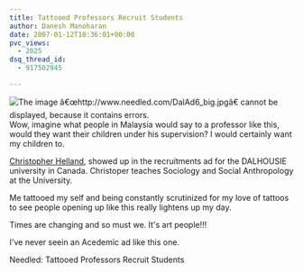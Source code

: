```yaml
---
title: Tattooed Professors Recruit Students
author: Danesh Manoharan
date: 2007-01-12T10:36:01+00:00
pvc_views:
  - 2025
dsq_thread_id:
  - 917502945

---
```

<img align="left" alt="The image â€œhttp://www.needled.com/DalAd6_big.jpgâ€ cannot be displayed, because it contains errors." title="The image â€œhttp://www.needled.com/DalAd6_big.jpgâ€ cannot be displayed, because it contains errors." src="http://www.needled.com/DalAd6_big.jpg" />Wow, imagine what people in Malaysia would say to a professor like this, would they want their children under his supervision? I would certainly want my children to.

 [Christopher Helland][1], showed up in the recruitments ad for the DALHOUSIE university in Canada. Christoper teaches Sociology and Social Anthropology at the University.

Me tattooed my self and being constantly scrutinized for my love of tattoos to see people opening up like this really lightens up my day.

Times are changing and so must we. It's art people!!!

I've never seein an Acedemic ad like this one.

Needled: Tattooed Professors Recruit Students

 [1]: http://www.chass.utoronto.ca/~chelland/index.html
